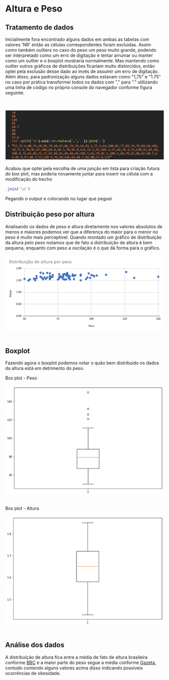 # Altura e Peso

## Tratamento de dados

Inicialmente fora encontrado alguns dados em ambas as tabelas com valores 'NR' então as células correspondentes foram excluidas. Assim como também outliers no caso do peso um peso muito grande, podendo ser interpretado como um erro de digitação e tentar arrumar ou manter como um outlier e o boxplot mostraria normalmente. Mas mantendo como outlier outros gráficos de distribuições ficariam muito distorcidos, então optei pela exclusão desse dado ao invés de assumir um erro de digitação. Além disso, para padronização alguns dados estavam como "1,75" e "1.75" no caso por prática transformei todos os dados com "," para "." utilizando uma linha de código no próprio console do navegador conforme figura seguinte.

<br></br>
<img src="https://github.com/Daniel-Boll/Statistic-work1/blob/master/Images/tratamento_dado.png" alt="Tratamento de dados"/> 
<br></br>
Acabou que optei pela escolha de uma junção em lista para criação futura do box plot, mas poderia novamente juntar para inserir na célula com a modificação do trecho

```js
.join('\n')
```

Pegando o output e colocando no lugar que peguei


## Distribuição peso por altura

Analisando os dados de peso e altura diretamente nos valores absolutos de menos e maiores podemos ver que a diferença do maior para o menor no peso é muito mais perceptível. Quando montado um gráfico de distribuição da altura pelo peso notamos que de fato a distribuição de altura é bem pequena, enquanto com peso a oscilação é o que dá forma para o gráfico.
<br></br>
<img src="https://github.com/Daniel-Boll/Statistic-work1/blob/master/Images/Distribui%C3%A7%C3%A3o%20de%20altura%20por%20peso.svg" alt="Altura pro peso"/> 
<br></br>

## Boxplot
Fazendo agora o boxplot podemos notar o quão bem distribuido os dados da altura está em detrimento do peso.

Box plot - Peso
<br></br>
<img src="https://github.com/Daniel-Boll/Statistic-work1/blob/master/Images/peso_box.png" alt="Box plot peso"/> 
<br></br>

Box plot - Altura
<br></br>
<img src="https://github.com/Daniel-Boll/Statistic-work1/blob/master/Images/altura_box.png" alt="Box plot peso"/> 
<br></br>

## Análise dos dados
A distribuição de altura fica entre a média de fato de altura brasileira conforme [BBC](https://www.bbc.com/portuguese/geral-36892772) e a maior parte do peso segue a média conforme [Gazeta](https://www.semprefamilia.com.br/saude/qual-o-peso-medio-de-homens-e-mulheres-em-diferentes-paises-do-mundo/), contudo contendo alguns valores acima disso indicando possíveis ocorrências de obesidade. 
